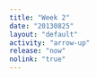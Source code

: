 ```yaml
---
title: "Week 2"
date: "20130825"
layout: "default"
activity: "arrow-up"
release: "now"
nolink: "true"
---
```



